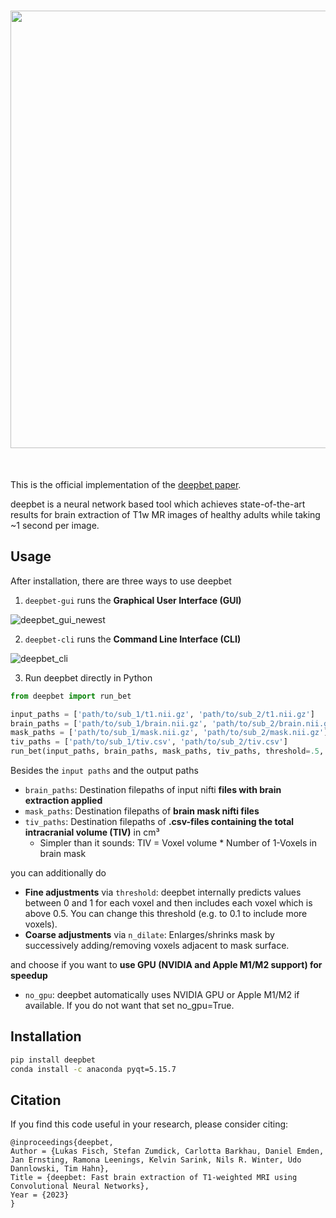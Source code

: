 <h1 align="center">
<img src='https://github.com/wwu-mmll/deepbet/assets/55840648/ceff1fcc-e14b-4938-8f03-2cb28712eec1' width='700'>
</h1><br>


This is the official implementation of the [deepbet paper](https://arxiv.org/abs/2308.07003).

deepbet is a neural network based tool which achieves state-of-the-art results for brain extraction of T1w MR images 
of healthy adults while taking ~1 second per image.

## Usage
After installation, there are three ways to use deepbet
1. ```deepbet-gui``` runs the **Graphical User Interface (GUI)**

![deepbet_gui_newest](https://github.com/wwu-mmll/deepbet/assets/55840648/7458ce57-95eb-4f55-bd9e-58aa101932b6)


2. ```deepbet-cli``` runs the **Command Line Interface (CLI)**

![deepbet_cli](https://github.com/wwu-mmll/deepbet/assets/55840648/5191cd9a-bada-4ff0-9f1b-3d499655a8f7)

3. Run deepbet directly in Python

```python
from deepbet import run_bet

input_paths = ['path/to/sub_1/t1.nii.gz', 'path/to/sub_2/t1.nii.gz']
brain_paths = ['path/to/sub_1/brain.nii.gz', 'path/to/sub_2/brain.nii.gz']
mask_paths = ['path/to/sub_1/mask.nii.gz', 'path/to/sub_2/mask.nii.gz']
tiv_paths = ['path/to/sub_1/tiv.csv', 'path/to/sub_2/tiv.csv']
run_bet(input_paths, brain_paths, mask_paths, tiv_paths, threshold=.5, n_dilate=0, no_gpu=False)
```

Besides the `input paths` and the output paths

- `brain_paths`: Destination filepaths of input nifti **files with brain extraction applied**
- `mask_paths`: Destination filepaths of **brain mask nifti files**
- `tiv_paths`: Destination filepaths of **.csv-files containing the total intracranial volume (TIV)** in cm³
    - Simpler than it sounds: TIV = Voxel volume * Number of 1-Voxels in brain mask

you can additionally do

- **Fine adjustments** via `threshold`: deepbet internally predicts values between 0 and 1 for each voxel and then includes each voxel which is above 0.5. 
You can change this threshold (e.g. to 0.1 to include more voxels).
- **Coarse adjustments** via `n_dilate`: Enlarges/shrinks mask by successively adding/removing voxels adjacent to mask surface.

and choose if you want to **use GPU (NVIDIA and Apple M1/M2 support) for speedup**

- `no_gpu`: deepbet automatically uses NVIDIA GPU or Apple M1/M2 if available. If you do not want that set no_gpu=True.

## Installation
```bash
pip install deepbet
conda install -c anaconda pyqt=5.15.7
```

## Citation
If you find this code useful in your research, please consider citing:

    @inproceedings{deepbet,
    Author = {Lukas Fisch, Stefan Zumdick, Carlotta Barkhau, Daniel Emden, Jan Ernsting, Ramona Leenings, Kelvin Sarink, Nils R. Winter, Udo Dannlowski, Tim Hahn},
    Title = {deepbet: Fast brain extraction of T1-weighted MRI using Convolutional Neural Networks},
    Year = {2023}
    }
